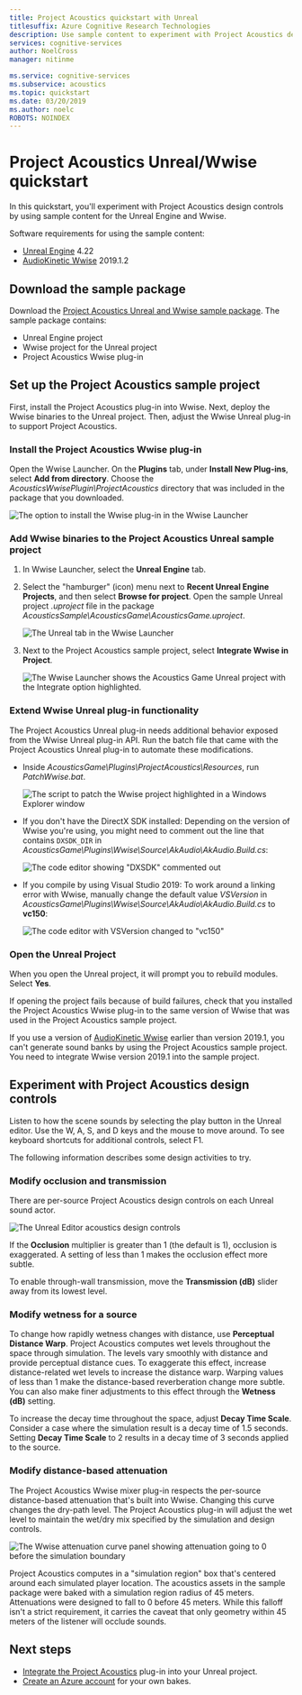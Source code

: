 ```yaml
---
title: Project Acoustics quickstart with Unreal
titlesuffix: Azure Cognitive Research Technologies
description: Use sample content to experiment with Project Acoustics design controls in Unreal and Wwise, and deploy to Windows desktop.
services: cognitive-services
author: NoelCross
manager: nitinme

ms.service: cognitive-services
ms.subservice: acoustics
ms.topic: quickstart
ms.date: 03/20/2019
ms.author: noelc
ROBOTS: NOINDEX
---
```


# Project Acoustics Unreal/Wwise quickstart
In this quickstart, you'll experiment with Project Acoustics design controls by using sample content for the Unreal Engine and Wwise.

Software requirements for using the sample content:
* [Unreal Engine](https://www.unrealengine.com/) 4.22
* [AudioKinetic Wwise](https://www.audiokinetic.com/products/wwise/) 2019.1.2

## Download the sample package
Download the [Project Acoustics Unreal and Wwise sample package](https://www.microsoft.com/download/details.aspx?id=58090). The sample package contains:
- Unreal Engine project
- Wwise project for the Unreal project
- Project Acoustics Wwise plug-in

## Set up the Project Acoustics sample project
First, install the Project Acoustics plug-in into Wwise. Next, deploy the Wwise binaries to the Unreal project. Then, adjust the Wwise Unreal plug-in to support Project Acoustics.

### Install the Project Acoustics Wwise plug-in
Open the Wwise Launcher. On the **Plugins** tab, under **Install New Plug-ins**, select **Add from directory**. Choose the *AcousticsWwisePlugin\ProjectAcoustics* directory that was included in the package that you downloaded.

![The option to install the Wwise plug-in in the Wwise Launcher](media/wwise-install-new-plugin.png)

### Add Wwise binaries to the Project Acoustics Unreal sample project
1. In Wwise Launcher, select the **Unreal Engine** tab. 
1. Select the "hamburger" (icon) menu next to **Recent Unreal Engine Projects**, and then select **Browse for project**. Open the sample Unreal project *.uproject* file in the package *AcousticsSample\AcousticsGame\AcousticsGame.uproject*.

   ![The Unreal tab in the Wwise Launcher](media/wwise-unreal-tab.png)

3. Next to the Project Acoustics sample project, select **Integrate Wwise in Project**.

   ![The Wwise Launcher shows the Acoustics Game Unreal project with the Integrate option highlighted.](media/wwise-acoustics-game-project.png)

### Extend Wwise Unreal plug-in functionality
The Project Acoustics Unreal plug-in needs additional behavior exposed from the Wwise Unreal plug-in API. Run the batch file that came with the Project Acoustics Unreal plug-in to automate these modifications.
* Inside *AcousticsGame\Plugins\ProjectAcoustics\Resources*, run *PatchWwise.bat*.

    ![The script to patch the Wwise project highlighted in a Windows Explorer window](media/patch-wwise-script.png)

* If you don't have the DirectX SDK installed: Depending on the version of Wwise you're using, you might need to comment out the line that contains `DXSDK_DIR` in *AcousticsGame\Plugins\Wwise\Source\AkAudio\AkAudio.Build.cs*:

    ![The code editor showing "DXSDK" commented out](media/directx-sdk-comment.png)

* If you compile by using Visual Studio 2019: To work around a linking error with Wwise, manually change the default value *VSVersion* in *AcousticsGame\Plugins\Wwise\Source\AkAudio\AkAudio.Build.cs* to **vc150**:

    ![The code editor with VSVersion changed to "vc150"](media/vsversion-comment.png)

### Open the Unreal Project 
When you open the Unreal project, it will prompt you to rebuild modules. Select **Yes**.

If opening the project fails because of build failures, check that you installed the Project Acoustics Wwise plug-in to the same version of Wwise that was used in the Project Acoustics sample project.

If you use a version of [AudioKinetic Wwise](https://www.audiokinetic.com/products/wwise/) earlier than version 2019.1, you can't generate sound banks by using the Project Acoustics sample project. You need to integrate Wwise version 2019.1 into the sample project.

## Experiment with Project Acoustics design controls
Listen to how the scene sounds by selecting the play button in the Unreal editor. Use the W, A, S, and D keys and the mouse to move around. To see keyboard shortcuts for additional controls, select F1.

The following information describes some design activities to try.

### Modify occlusion and transmission
There are per-source Project Acoustics design controls on each Unreal sound actor.

![The Unreal Editor acoustics design controls](media/demo-scene-sound-source-design-controls.png)

If the **Occlusion** multiplier is greater than 1 (the default is 1), occlusion is exaggerated. A setting of less than 1 makes the occlusion effect more subtle.

To enable through-wall transmission, move the **Transmission (dB)** slider away from its lowest level.

### Modify wetness for a source
To change how rapidly wetness changes with distance, use **Perceptual Distance Warp**. Project Acoustics computes wet levels throughout the space through simulation. The levels vary smoothly with distance and provide perceptual distance cues. To exaggerate this effect, increase distance-related wet levels to increase the distance warp. Warping values of less than 1 make the distance-based reverberation change more subtle. You can also make finer adjustments to this effect through the **Wetness (dB)** setting.

To increase the decay time throughout the space,  adjust **Decay Time Scale**. Consider a case where the simulation result is a decay time of 1.5 seconds. Setting **Decay Time Scale** to 2 results in a decay time of 3 seconds applied to the source.

### Modify distance-based attenuation
The Project Acoustics Wwise mixer plug-in respects the per-source distance-based attenuation that's built into Wwise. Changing this curve changes the dry-path level. The Project Acoustics plug-in will adjust the wet level to maintain the wet/dry mix specified by the simulation and design controls.

![The Wwise attenuation curve panel showing attenuation going to 0 before the simulation boundary](media/demo-sounds-attenuation.png)

Project Acoustics computes in a "simulation region" box that's centered around each simulated player location. The acoustics assets in the sample package were baked with a simulation region radius of 45 meters. Attenuations were designed to fall to 0 before 45 meters. While this falloff isn't a strict requirement, it carries the caveat that only geometry within 45 meters of the listener will occlude sounds.

## Next steps
* [Integrate the Project Acoustics](unreal-integration.md) plug-in into your Unreal project.
* [Create an Azure account](create-azure-account.md) for your own bakes.
